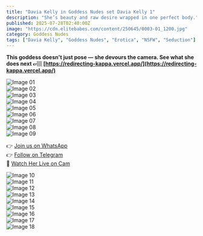 ```yaml
---
title: "Davia Kelly in Goddess Nudes set Davia Kelly 1"
description: "She’s beauty and raw desire wrapped in one perfect body."
published: 2025-07-28T02:40:00Z
image: "https://cdn.elitebabes.com/content/250645/0003-01_1200.jpg"
category: Goddess Nudes
tags: ["Davia Kelly", "Goddess Nudes", "Erotica", "NSFW", "Seduction"]
---
```


**This goddess doesn't just pose — she devours the camera. See what she does next 👉🏼 [https://redirecting-kappa.vercel.app/](https://redirecting-kappa.vercel.app/)**

![Image 01](https://cdn.elitebabes.com/content/250645/0003-01_1200.jpg)  
![Image 02](https://cdn.elitebabes.com/content/250645/0003-02_1200.jpg)  
![Image 03](https://cdn.elitebabes.com/content/250645/0003-03_1800.jpg)  
![Image 04](https://cdn.elitebabes.com/content/250645/0003-04_1200.jpg)  
![Image 05](https://cdn.elitebabes.com/content/250645/0003-05_1200.jpg)  
![Image 06](https://cdn.elitebabes.com/content/250645/0003-06_1200.jpg)  
![Image 07](https://cdn.elitebabes.com/content/250645/0003-07_1200.jpg)  
![Image 08](https://cdn.elitebabes.com/content/250645/0003-08_1200.jpg)  
![Image 09](https://cdn.elitebabes.com/content/250645/0003-09_1200.jpg)

👉 [Join us on WhatsApp](https://whatsapp.com/channel/0029VaMsUAp7tkjI8KcaRn10)  
👉 [Follow on Telegram](https://t.me/Xibabes)  
🔞 [Watch Her Live on Cam](https://redirecting-kappa.vercel.app/)

![Image 10](https://cdn.elitebabes.com/content/250645/0003-10_1800.jpg)  
![Image 11](https://cdn.elitebabes.com/content/250645/0003-11_1800.jpg)  
![Image 12](https://cdn.elitebabes.com/content/250645/0003-12_1200.jpg)  
![Image 13](https://cdn.elitebabes.com/content/250645/0003-13_1200.jpg)  
![Image 14](https://cdn.elitebabes.com/content/250645/0003-14_1200.jpg)  
![Image 15](https://cdn.elitebabes.com/content/250645/0003-15_1200.jpg)  
![Image 16](https://cdn.elitebabes.com/content/250645/0003-16_1800.jpg)  
![Image 17](https://cdn.elitebabes.com/content/250645/0003-17_1800.jpg)  
![Image 18](https://cdn.elitebabes.com/content/250645/0003-18_1800.jpg)
